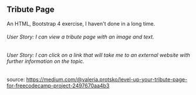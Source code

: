 ## Tribute Page

An HTML, Bootstrap 4 exercise, I haven't done in a long time.

###### User Story: I can view a tribute page with an image and text.
###### User Story: I can click on a link that will take me to an external website with further information on the topic.

source: https://medium.com/@valeria.protsko/level-up-your-tribute-page-for-freecodecamp-project-2497670aa4b3
